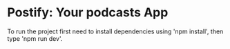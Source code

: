 # Postify: Your podcasts App
To run the project first need to install dependencies using 'npm install', then type 'npm run dev'.
